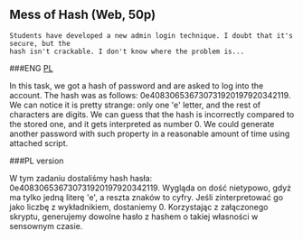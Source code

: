 ## Mess of Hash (Web, 50p)

	Students have developed a new admin login technique. I doubt that it's secure, but the 
	hash isn't crackable. I don't know where the problem is...
	
###ENG
[PL](#pl-version)

In this task, we got a hash of password and are asked to log into the account. The hash was as
follows: 0e408306536730731920197920342119. We can notice it is pretty strange: only one 'e' letter,
and the rest of characters are digits. We can guess that the hash is incorrectly compared to
the stored one, and it gets interpreted as number 0. We could generate another password with
such property in a reasonable amount of time using attached script.

###PL version

W tym zadaniu dostaliśmy hash hasła: 0e408306536730731920197920342119. Wygląda on dość nietypowo,
gdyż ma tylko jedną literę 'e', a reszta znaków to cyfry. Jeśli zinterpretować go jako liczbę
z wykładnikiem, dostaniemy 0. Korzystając z załączonego skryptu, generujemy dowolne hasło z 
hashem o takiej własności w sensownym czasie.
